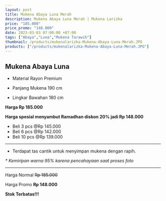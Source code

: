 ```yaml
---
layout: post
title: Mukena Abaya Luna Merah
description: Mukena Abaya Luna Merah | Mukena Larizka
price: "185.000"
price_promo: "148.000"
date: 2023-03-03 07:00:00 +07:00
tags: ["Abaya","Luna","Mukena Tarawih"]
thumbnail: /products/mukenalarizka-Mukena-Abaya-Luna-Merah.JPG
products: ["/products/mukenalarizka-Mukena-Abaya-Luna-Merah.JPG"]
---
```


## Mukena Abaya Luna ##

* Material Rayon Premium

* Panjang Mukena 190 cm

* Lingkar Bawahan 180 cm

**Harga Rp 185.000**

**Harga spesial menyambut Ramadhan diskon 20% jadi Rp 148.000**

- Beli 3 pcs @Rp 145.000
- Beli 6 pcs @Rp 142.000
- Beli 10 pcs @Rp 139.000

---

* Terdapat tas cantik untuk menyimpan mukena dengan rapih.

_* Kemiripan warna 95% karena pencahayaan saat proses foto_

---

Harga Normal ~~Rp 185.000~~

Harga Promo **Rp 148.000**

**Stok Terbatas!!!**

